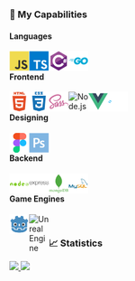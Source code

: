 ### 🏅 My Capabilities
#### Languages
<img align="left" alt="JavaScript" width="35px" src="https://github.com/devicons/devicon/blob/master/icons/javascript/javascript-original.svg" />
<img align="left" alt="TypeScript" width="35px" src="https://github.com/devicons/devicon/blob/master/icons/typescript/typescript-original.svg" />
<img align="left" alt="CSharp" width="35px" src="https://github.com/devicons/devicon/blob/master/icons/csharp/csharp-original.svg" />
<img align="left" alt="GoLang" width="35px" src="https://github.com/devicons/devicon/blob/master/icons/go/go-original-wordmark.svg" />
<br />

#### Frontend
<img align="left" alt="HTML5" width="35px" src="https://github.com/devicons/devicon/blob/master/icons/html5/html5-plain-wordmark.svg" />
<img align="left" alt="CSS3" width="35px" src="https://github.com/devicons/devicon/blob/master/icons/css3/css3-plain-wordmark.svg" />
<img align="left" alt="SASS" width="35px" src="https://github.com/devicons/devicon/blob/master/icons/sass/sass-original.svg" />
<img align="left" alt="Node.js" width="35px" src="https://svelte.dev/svelte-logo-outline.svg" />
<img align="left" alt="Vue" width="35px" src="https://github.com/devicons/devicon/blob/master/icons/vuejs/vuejs-original.svg" />
<img align="left" alt="TailwindCSS" width="35px" src="https://github.com/devicons/devicon/blob/master/icons/tailwindcss/tailwindcss-original-wordmark.svg" />
<br />

#### Designing
<img align="left" alt="Figma" width="35px" src="https://github.com/devicons/devicon/blob/master/icons/figma/figma-original.svg" />
<img align="left" alt="Photoshop" width="35px" src="https://github.com/devicons/devicon/blob/master/icons/photoshop/photoshop-plain.svg" />
<br />

#### Backend
<img align="left" alt="Node.js" width="35px" src="https://github.com/devicons/devicon/blob/master/icons/nodejs/nodejs-plain-wordmark.svg" />
<img align="left" alt="Express" width="35px" src="https://github.com/devicons/devicon/blob/master/icons/express/express-original-wordmark.svg" />
<img align="left" alt="MongoDB" width="35px" src="https://github.com/devicons/devicon/blob/master/icons/mongodb/mongodb-plain-wordmark.svg" />
<img align="left" alt="MySQL" width="35px" src="https://github.com/devicons/devicon/blob/master/icons/mysql/mysql-original-wordmark.svg" />
<br />

#### Game Engines
<img align="left" alt="Godot" width="35px" src="https://github.com/devicons/devicon/blob/master/icons/godot/godot-original.svg" />
<img align="left" alt="Unreal Engine" width="35px" src="https://upload.wikimedia.org/wikipedia/commons/d/da/Unreal_Engine_Logo.svg" />
<br />

### 📈 Statistics
<a href="https://github.com/AlteredCarbonate">
  <img height="150em" src="https://github-readme-stats-eight-theta.vercel.app/api?username=ThePawlow&show_icons=true&theme=vue-dark&include_all_commits=true&count_private=true" />
  <img height="150em" src="https://github-readme-stats-eight-theta.vercel.app/api/top-langs/?username=ThePawlow&layout=compact&theme=vue-dark&hide=html" />
</a>
